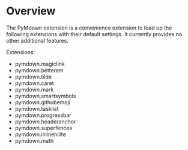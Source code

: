 # Overview
The PyMdown extension is a convenience extension to load up the following extensions with their default settings. It currently provides no other additional features.

Extensions:

- pymdown.magiclink
- pymdown.betterem
- pymdown.tilde
- pymdown.caret
- pymdown.mark
- pymdown.smartsymbols
- pymdown.githubemoji
- pymdown.tasklist
- pymdown.progressbar
- pymdown.headeranchor
- pymdown.superfences
- pymdown.inlinehilite
- pymdown.math

